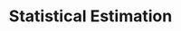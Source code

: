 ---
title: "Statistical Estimation"
description: "Confidence intervals"
tags:
  - Statistics
weight: 12
type: project
---